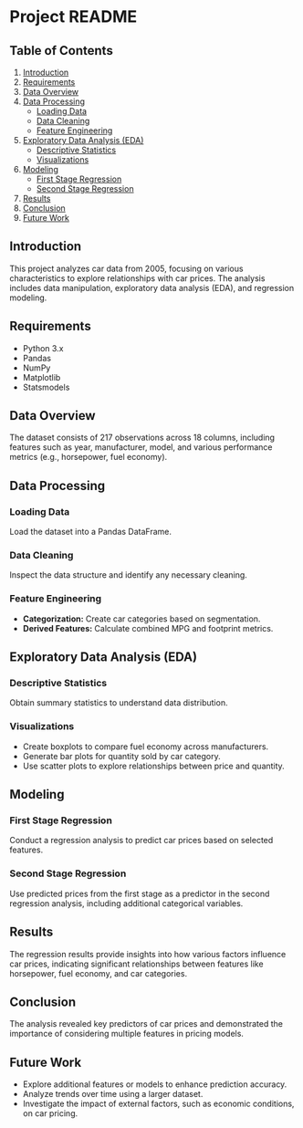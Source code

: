 # Project README

## Table of Contents
1. [Introduction](#introduction)
2. [Requirements](#requirements)
3. [Data Overview](#data-overview)
4. [Data Processing](#data-processing)
   - [Loading Data](#loading-data)
   - [Data Cleaning](#data-cleaning)
   - [Feature Engineering](#feature-engineering)
5. [Exploratory Data Analysis (EDA)](#exploratory-data-analysis-eda)
   - [Descriptive Statistics](#descriptive-statistics)
   - [Visualizations](#visualizations)
6. [Modeling](#modeling)
   - [First Stage Regression](#first-stage-regression)
   - [Second Stage Regression](#second-stage-regression)
7. [Results](#results)
8. [Conclusion](#conclusion)
9. [Future Work](#future-work)

## Introduction
This project analyzes car data from 2005, focusing on various characteristics to explore relationships with car prices. The analysis includes data manipulation, exploratory data analysis (EDA), and regression modeling.

## Requirements
- Python 3.x
- Pandas
- NumPy
- Matplotlib
- Statsmodels

## Data Overview
The dataset consists of 217 observations across 18 columns, including features such as year, manufacturer, model, and various performance metrics (e.g., horsepower, fuel economy).

## Data Processing

### Loading Data
Load the dataset into a Pandas DataFrame.

### Data Cleaning
Inspect the data structure and identify any necessary cleaning.

### Feature Engineering
- **Categorization:** Create car categories based on segmentation.
- **Derived Features:** Calculate combined MPG and footprint metrics.

## Exploratory Data Analysis (EDA)

### Descriptive Statistics
Obtain summary statistics to understand data distribution.

### Visualizations
- Create boxplots to compare fuel economy across manufacturers.
- Generate bar plots for quantity sold by car category.
- Use scatter plots to explore relationships between price and quantity.

## Modeling

### First Stage Regression
Conduct a regression analysis to predict car prices based on selected features.

### Second Stage Regression
Use predicted prices from the first stage as a predictor in the second regression analysis, including additional categorical variables.

## Results
The regression results provide insights into how various factors influence car prices, indicating significant relationships between features like horsepower, fuel economy, and car categories.

## Conclusion
The analysis revealed key predictors of car prices and demonstrated the importance of considering multiple features in pricing models.

## Future Work
- Explore additional features or models to enhance prediction accuracy.
- Analyze trends over time using a larger dataset.
- Investigate the impact of external factors, such as economic conditions, on car pricing.
